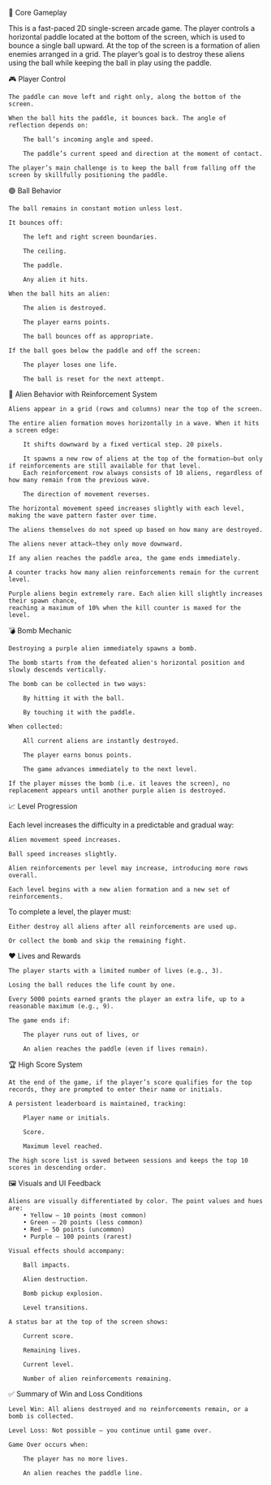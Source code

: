 🧩 Core Gameplay

This is a fast-paced 2D single-screen arcade game. The player controls a horizontal paddle located at the bottom of the screen, which is used to bounce a single ball upward. At the top of the screen is a formation of alien enemies arranged in a grid. The player’s goal is to destroy these aliens using the ball while keeping the ball in play using the paddle.

🎮 Player Control

    The paddle can move left and right only, along the bottom of the screen.

    When the ball hits the paddle, it bounces back. The angle of reflection depends on:

        The ball’s incoming angle and speed.

        The paddle’s current speed and direction at the moment of contact.

    The player’s main challenge is to keep the ball from falling off the screen by skillfully positioning the paddle.

🟢 Ball Behavior

    The ball remains in constant motion unless lost.

    It bounces off:

        The left and right screen boundaries.

        The ceiling.

        The paddle.

        Any alien it hits.

    When the ball hits an alien:

        The alien is destroyed.

        The player earns points.

        The ball bounces off as appropriate.

    If the ball goes below the paddle and off the screen:

        The player loses one life.

        The ball is reset for the next attempt.

👾 Alien Behavior with Reinforcement System

    Aliens appear in a grid (rows and columns) near the top of the screen.

    The entire alien formation moves horizontally in a wave. When it hits a screen edge:

        It shifts downward by a fixed vertical step. 20 pixels.

        It spawns a new row of aliens at the top of the formation—but only if reinforcements are still available for that level.
        Each reinforcement row always consists of 10 aliens, regardless of how many remain from the previous wave.

        The direction of movement reverses.

    The horizontal movement speed increases slightly with each level, making the wave pattern faster over time.

    The aliens themselves do not speed up based on how many are destroyed.

    The aliens never attack—they only move downward.

    If any alien reaches the paddle area, the game ends immediately.

    A counter tracks how many alien reinforcements remain for the current level.

    Purple aliens begin extremely rare. Each alien kill slightly increases their spawn chance,
    reaching a maximum of 10% when the kill counter is maxed for the level.

💣 Bomb Mechanic

    Destroying a purple alien immediately spawns a bomb.

    The bomb starts from the defeated alien's horizontal position and slowly descends vertically.

    The bomb can be collected in two ways:

        By hitting it with the ball.

        By touching it with the paddle.

    When collected:

        All current aliens are instantly destroyed.

        The player earns bonus points.

        The game advances immediately to the next level.

    If the player misses the bomb (i.e. it leaves the screen), no replacement appears until another purple alien is destroyed.

📈 Level Progression

Each level increases the difficulty in a predictable and gradual way:

    Alien movement speed increases.

    Ball speed increases slightly.

    Alien reinforcements per level may increase, introducing more rows overall.

    Each level begins with a new alien formation and a new set of reinforcements.

To complete a level, the player must:

    Either destroy all aliens after all reinforcements are used up.

    Or collect the bomb and skip the remaining fight.

❤️ Lives and Rewards

    The player starts with a limited number of lives (e.g., 3).

    Losing the ball reduces the life count by one.

    Every 5000 points earned grants the player an extra life, up to a reasonable maximum (e.g., 9).

    The game ends if:

        The player runs out of lives, or

        An alien reaches the paddle (even if lives remain).

🏆 High Score System

    At the end of the game, if the player’s score qualifies for the top records, they are prompted to enter their name or initials.

    A persistent leaderboard is maintained, tracking:

        Player name or initials.

        Score.

        Maximum level reached.

    The high score list is saved between sessions and keeps the top 10 scores in descending order.

🖼️ Visuals and UI Feedback

    Aliens are visually differentiated by color. The point values and hues are:
        • Yellow – 10 points (most common)
        • Green – 20 points (less common)
        • Red – 50 points (uncommon)
        • Purple – 100 points (rarest)

    Visual effects should accompany:

        Ball impacts.

        Alien destruction.

        Bomb pickup explosion.

        Level transitions.

    A status bar at the top of the screen shows:

        Current score.

        Remaining lives.

        Current level.

        Number of alien reinforcements remaining.

✅ Summary of Win and Loss Conditions

    Level Win: All aliens destroyed and no reinforcements remain, or a bomb is collected.

    Level Loss: Not possible — you continue until game over.

    Game Over occurs when:

        The player has no more lives.

        An alien reaches the paddle line.
